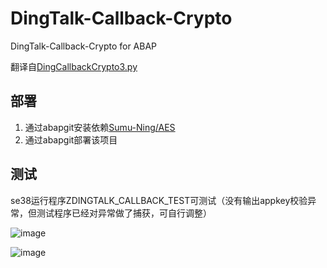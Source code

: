 # DingTalk-Callback-Crypto
DingTalk-Callback-Crypto for ABAP

翻译自[DingCallbackCrypto3.py](https://github.com/open-dingtalk/DingTalk-Callback-Crypto/blob/main/DingCallbackCrypto3.py "")

## 部署
1. 通过abapgit安装依赖[Sumu-Ning/AES](https://github.com/Sumu-Ning/AES "")
2. 通过abapgit部署该项目

## 测试
se38运行程序ZDINGTALK_CALLBACK_TEST可测试（没有输出appkey校验异常，但测试程序已经对异常做了捕获，可自行调整）

![image](https://github.com/WeiKKJ/DingTalk-Callback-Crypto/assets/50602973/c88996ef-6c5b-43b6-bab8-6d8f7b549aaa)

![image](https://github.com/WeiKKJ/DingTalk-Callback-Crypto/assets/50602973/07c23e71-2e6f-4229-9de4-f5e2e7e30dce)



